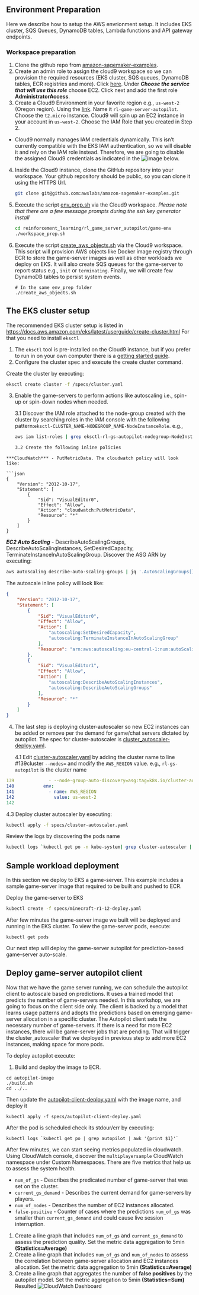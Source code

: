 ## Environment Preparation
Here we describe how to setup the AWS envrionment setup. It includes EKS cluster, SQS Queues, DynamoDB tables, Lambda functions and API gateway endpoints.

### Workspace preparation
1. Clone the github repo from [amazon-sagemaker-examples](https://github.com/TBD).
2. Create an admin role to assign the cloud9 workspace so we can provision the required resources (EKS cluster, SQS queues, DynamoDB tables, ECR registries and more). Click [here](https://console.aws.amazon.com/iam/home?region=eu-central-1#/roles$new?step=type). Under ***Choose the service that will use this role*** choose EC2. Click next and add the first role **AdministratorAccess**.
3. Create a Cloud9 Environment in your favorite region e.g., `us-west-2` (Oregon region). Using the [link](https://us-west-2.console.aws.amazon.com/cloud9/home?region=us-west-2). Name it `rl-game-server-autopilot`. Choose the `t2.micro` instance. Cloud9 will spin up an EC2 instance in your account in `us-west-2`. Choose the IAM Role that you created in Step 2.
* Cloud9 normally manages IAM credentials dynamically. This isn’t currently compatible with the EKS IAM authentication, so we will disable it and rely on the IAM role instead. Therefore, we are going to disable the assigned Cloud9 credentials as indicated in the ![image](cloud9-iam-disable.png) below.
4. Inside the Cloud9 instance, clone the GitHub repository into your workspace. Your github repository should be public, so you can clone it using the HTTPS Url.
    ```bash
    git clone git@github.com:awslabs/amazon-sagemaker-examples.git
    ```
5. Execute the script [env_prep.sh](env_prep.sh) via the Cloud9 workspace. *Please note that there are a few message prompts during the ssh key generator install*
   ```bash
   cd reinforcement_learning/rl_game_server_autopilot/game-env
   ./workspace_prep.sh
   ```
6. Execute the script [create_aws_objects.sh](create_aws_objects.sh) via the Cloud9 workspace.
This script will provision AWS objects like Docker image registry through ECR to store the game-server images as well as other workloads we deploy on EKS. It will also create SQS queues for the game-server to report status e.g., `init` or `terminating`. Finally, we will create few DynamoDB tables to persist system events.
   ```
   # In the same env_prep folder
   ./create_aws_objects.sh
   ```

## The EKS cluster setup
The recommended EKS cluster setup is listed in https://docs.aws.amazon.com/eks/latest/userguide/create-cluster.html
For that you need to install `eksctl`
1. The `eksctl` tool is pre-installed on the Cloud9 instance, but if you prefer to run in on your own computer there is a [getting started guide](https://docs.aws.amazon.com/eks/latest/userguide/getting-started-eksctl.html).
2. Configure the cluster spec and execute the create cluster command.

Create the cluster by executing:
```bash
eksctl create cluster -f /specs/cluster.yaml
```

3. Enable the game-servers to perform actions like autoscaling i.e., spin-up or spin-down nodes when needed.

    3.1 Discover the IAM role attached to the node-group created with the cluster by searching roles in the IAM console with the following pattern:`eksctl-CLUSTER_NAME-NODEGROUP_NAME-NodeInstanceRole`. e.g.,
    ```bash
    aws iam list-roles | grep eksctl-rl-gs-autopilot-nodegroup-NodeInstanceRole | grep RoleName
    
    3.2 Create the following inline policies 
    
```
***CloudWatch*** - PutMetricData. The cloudwatch policy will look like:

```json
{
    "Version": "2012-10-17",
    "Statement": [
        {
            "Sid": "VisualEditor0",
            "Effect": "Allow",
            "Action": "cloudwatch:PutMetricData",
            "Resource": "*"
        }
    ]
}

```
***EC2 Auto Scaling*** - DescribeAutoScalingGroups, DescribeAutoScalingInstances, SetDesiredCapacity, TerminateInstanceInAutoScalingGroup. Discover the ASG ARN by executing:
```bash
aws autoscaling describe-auto-scaling-groups | jq '.AutoScalingGroups[].AutoScalingGroupARN'
```

The autoscale inline policy will look like:

```json
{
    "Version": "2012-10-17",
    "Statement": [
        {
            "Sid": "VisualEditor0",
            "Effect": "Allow",
            "Action": [
                "autoscaling:SetDesiredCapacity",
                "autoscaling:TerminateInstanceInAutoScalingGroup"
            ],
            "Resource": "arn:aws:autoscaling:eu-central-1:num:autoScalingGroup:guid:autoScalingGroupName/eksctl-gs-us-east-1-nodegroup-mixed-instances-1-NodeGroup-guid"
        },
        {
            "Sid": "VisualEditor1",
            "Effect": "Allow",
            "Action": [
                "autoscaling:DescribeAutoScalingInstances",
                "autoscaling:DescribeAutoScalingGroups"
            ],
            "Resource": "*"
        }
    ]
}
```

4. The last step is deploying cluster-autoscaler so new EC2 instances can be added or remove per the demand for game/chat servers dictated by autopilot. The spec for cluster-autoscaler is [cluster_autoscaler-deploy.yaml](/workshop/eks/specs/cluster_autoscaler-deploy.yaml).
    
   4.1 Edit [cluster-autoscaler.yaml](/specs/cluster-autoscaler.yaml) by adding the cluster name to line #139cluster `--nodes=` and modify the `AWS_REGION` value. e.g., `rl-gs-autopilot` is the cluster name

```yaml
139             - --node-group-auto-discovery=asg:tag=k8s.io/cluster-autoscaler/enabled,k8s.io/cluster-autoscaler/rl-gs-autopilot
140           env:
141             - name: AWS_REGION
142               value: us-west-2
142
```

   4.3 Deploy cluster autoscaler by executing:
   ```bash
   kubectl apply -f specs/cluster-autoscaler.yaml
   ```
   Review the logs by discovering the pods name
   ```bash
   kubectl logs `kubectl get po -n kube-system| grep cluster-autoscaler | awk '{print $1}'` -n kube-system
   ```


## Sample workload deployment
   In this section we deploy to EKS a game-server. This example includes a sample game-server image that required to be built and pushed to ECR.
    
    
   Deploy the game-server to EKS
   ```bash
   kubectl create -f specs/minecraft-r1-12-deploy.yaml
   ```
    
   After few minutes the game-server image we built will be deployed and running in the EKS cluster. To view the game-server pods, execute:
    
   ```
   kubectl get pods
   ```
   
   Our next step will deploy the game-server autopilot for prediction-based game-server auto-scale.


 ## Deploy game-server autopilot client
Now that we have the game server running, we can schedule the autopilot client to autoscale based on predictions. It uses a trained model that predicts the number of game-servers needed. In this workshop, we are going to focus on the client side only. The client is backed by a model that learns usage patterns and adopts the predictions based on emerging game-server allocation in a specific cluster. The Autopilot client sets the necessary number of game-servers. If there is a need for more EC2 instances, there will be game-server jobs that are pending. That will trigger the cluster_autoscaler that we deployed in previous step to add more EC2 instances, making space for more pods.

   To deploy autopilot execute:
   1. Build and deploy the image to ECR.
   ```
   cd autopilot-image
   ./build.sh
   cd ../..
   ```

   Then update the [autopilot-client-deploy.yaml](specs/autopilot-client-deploy.yaml) with the image name, and deploy it
   ```
   kubectl apply -f specs/autopilot-client-deploy.yaml
   ```

   After the pod is scheduled check its stdour/err by executing:

   ```
   kubectl logs `kubectl get po | grep autopilot | awk '{print $1}'`
   ```

   After few minutes, we can start seeing metrics populated in cloudwatch.
   Using CloudWatch console, discover the `multiplayersample` CloudWatch namespace under Custom Namespaces. There are five metrics that help us to assess the system health.
   * `num_of_gs` - Describes the predicated number of game-server that was set on the cluster.
   * `current_gs_demand` - Describes the current demand for game-servers by players.
   * `num_of_nodes` - Describes the number of EC2 instances allocated.
   * `false-positive` - Counter of cases where the predictions `num_of_gs` was smaller than `current_gs_demand` and could cause live session interruption.
   1. Create a line graph that includes `num_of_gs` and `current_gs_demand` to assess the prediction quality. Set the metric data aggregation to 5min **(Statistics=Average)**
   2. Create a line graph that includes `num_of_gs` and `num_of_nodes` to assess the correlation between game-server allocation and EC2 instances allocation. Set the metric data aggregation to 5min **(Statistics=Average)**
   3. Create a line graph that aggregates the number of **false positives** by the autopilot model. Set the metric aggregation to 5min **(Statistics=Sum)**
   Resulted ![CloudWatch Dashboard](ap-cloudwatch.png)

